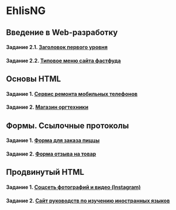 # EhlisNG

## Введение в Web-разработку
#### Задание 2.1. [Заголовок первого уровня](https://jsfiddle.net/EhlisN/quw7yhxv/)
#### Задание 2.2. [Типовое меню сайта фастфуда](https://jsfiddle.net/EhlisN/b9pc045m/)
 
## Основы HTML
#### Задание 1. [Сервис ремонта мобильных телефонов](https://github.com/AdukarIT/EhlisNG/tree/master/HTML/HTML-bases%201)
#### Задание 2. [Магазин оргтехники](https://github.com/AdukarIT/EhlisNG/tree/master/HTML/HTML-bases%202)

## Формы. Ссылочные протоколы
#### Задание 1. [Форма для заказа пиццы](https://jsfiddle.net/EhlisN/0gnr3d58/)
#### Задание 2. [Форма отзыва на товар](https://jsfiddle.net/EhlisN/234f5gh8/)

## Продвинутый HTML
#### Задание 1. [Соцсеть фотографий и видео (Instagram)](https://github.com/AdukarIT/EhlisNG/tree/master/HTML/HTML-advance%201)
#### Задание 2. [Сайт руководств по изучению иностранных языков](https://github.com/AdukarIT/EhlisNG/tree/master/HTML/HTML-advance%202)
